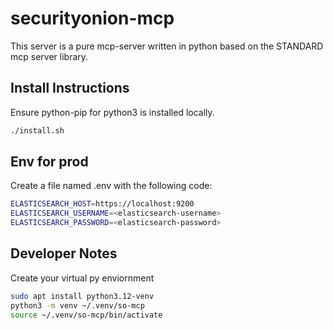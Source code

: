 # securityonion-mcp
This server is a pure mcp-server written in python based on the STANDARD mcp server library. 

## Install Instructions
Ensure python-pip for python3 is installed locally.

```bash
./install.sh
```

## Env for prod
Create a file named .env with the following code:
```bash 
ELASTICSEARCH_HOST=https://localhost:9200
ELASTICSEARCH_USERNAME=<elasticsearch-username>
ELASTICSEARCH_PASSWORD=<elasticsearch-password>
```

## Developer Notes 
Create your virtual py enviornment
```bash
sudo apt install python3.12-venv
python3 -m venv ~/.venv/so-mcp
source ~/.venv/so-mcp/bin/activate
```
